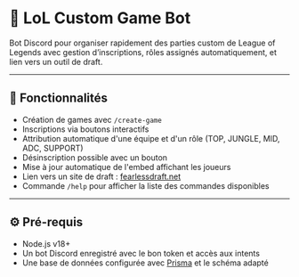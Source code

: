 # 🤖 LoL Custom Game Bot

Bot Discord pour organiser rapidement des parties custom de League of Legends avec gestion d’inscriptions, rôles assignés automatiquement, et lien vers un outil de draft.

---

## 🚀 Fonctionnalités

- Création de games avec `/create-game`
- Inscriptions via boutons interactifs
- Attribution automatique d'une équipe et d'un rôle (TOP, JUNGLE, MID, ADC, SUPPORT)
- Désinscription possible avec un bouton
- Mise à jour automatique de l'embed affichant les joueurs
- Lien vers un site de draft : [fearlessdraft.net](https://fearlessdraft.net)
- Commande `/help` pour afficher la liste des commandes disponibles

---

## ⚙️ Pré-requis

- Node.js v18+
- Un bot Discord enregistré avec le bon token et accès aux intents
- Une base de données configurée avec [Prisma](https://www.prisma.io/) et le schéma adapté
